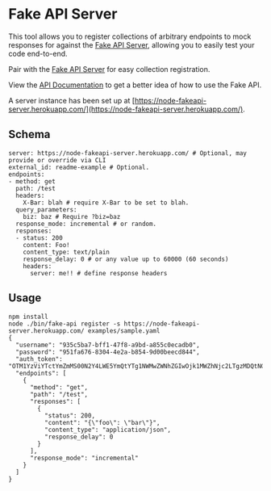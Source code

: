 # Fake API Server

This tool allows you to register collections of arbitrary endpoints to mock responses for against the [Fake API Server](https://github.com/jmather/node-fakeapi-server), allowing you to easily test your code end-to-end.

Pair with the [Fake API Server](https://github.com/jmather/node-fakeapi-server) for easy collection registration.

View the [API Documentation](https://documenter.getpostman.com/view/4858910/S1LpZrgg#intro) to get a better idea of how to use the Fake API.

A server instance has been set up at [https://node-fakeapi-server.herokuapp.com/](https://node-fakeapi-server.herokuapp.com/).

## Schema

```
server: https://node-fakeapi-server.herokuapp.com/ # Optional, may provide or override via CLI
external_id: readme-example # Optional.
endpoints:
- method: get
  path: /test
  headers:
    X-Bar: blah # require X-Bar to be set to blah.
  query_parameters:
    biz: baz # Require ?biz=baz
  response_mode: incremental # or random.
  responses:
  - status: 200
    content: Foo!
    content_type: text/plain
    response_delay: 0 # or any value up to 60000 (60 seconds)
    headers:
      server: me!! # define response headers
```
## Usage

```
npm install
node ./bin/fake-api register -s https://node-fakeapi-server.herokuapp.com/ examples/sample.yaml
{
  "username": "935c5ba7-bff1-47f8-a9bd-a855c0ecadb0",
  "password": "951fa676-8304-4e2a-b854-9d00beecd844",
  "auth_token": "OTM1YzViYTctYmZmMS00N2Y4LWE5YmQtYTg1NWMwZWNhZGIwOjk1MWZhNjc2LTgzMDQtNGUyYS1iODU0LTlkMDBiZWVjZDg0NA==",
  "endpoints": [
    {
      "method": "get",
      "path": "/test",
      "responses": [
        {
          "status": 200,
          "content": "{\"foo\": \"bar\"}",
          "content_type": "application/json",
          "response_delay": 0
        }
      ],
      "response_mode": "incremental"
    }
  ]
}

```